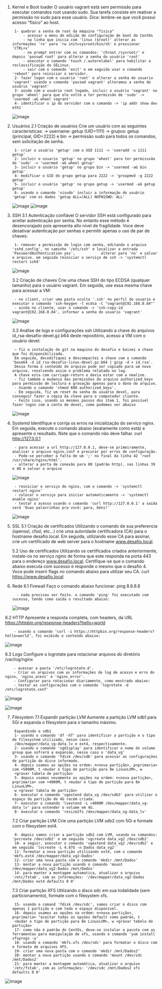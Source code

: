 1. Kernel e Boot loader
	O usuário vagrant está sem permissão para executar comandos root usando sudo. Sua tarefa consiste em reativar a permissão no sudo para esse usuário.
	Dica: lembre-se que você possui acesso "físico" ao host.

		1- quebrar a senha de root da máquina "fisica" 
			- acessar o menu de edição de configuração de boot do CentOs
			- na linha que inicia com 'linux ($root)' alterar as informações 'ro' para 'rw init=sysroot/bin/sh' e pressionar 'CTRL+x'
			- no prompt entrar com os comandos: 'chroot /sysroot/' e depois 'passwd root' para alterar a senha do usuário 'root'
			- executar o comando 'touch /.autorelabel' para habilitar a reclassificação do SELinux.
			- sair com o comando 'exit' e em seguida usar o comando 'reboot' para reiniciar o servidor.
		2- fazer logon com o usuário 'root' e alterar a senha do usuario 'vagrant' usando o comando 'passwd vagrant' alteramos a senha do usuário 'vagrant'
		3- ainda com o usuário root logado, incluir o usuário 'vagrant' no grupo 'wheel' para que ele volte a ter permissão de 'sudo' -> 'usermod -aG wheel vagrant'
		4- identificar o ip do servidor com o comando -> 'ip addr show dev eth1'

	 ![image](https://user-images.githubusercontent.com/109318929/188898147-80f89931-d4d0-4264-9453-268af691af5e.png)

2. Usuários
	2.1 Criação de usuários
	Crie um usuário com as seguintes características:
	     ->	username: getup (UID=1111)
	     ->	grupos: getup (principal, GID=2222) e bin
	     ->	permissão sudo para todos os comandos, sem solicitação de senha.  	             
		     	               	             
		1- criar o usuário 'getup' com o UID 1111 -> 'useradd -u 1111 getup'
		2- incluir o usuario 'getup' no grupo 'wheel' para ter permisssão de 'sudo' -> 'usermod -aG wheel getup'
		3- incluir o usuário 'getup' no grupo bin -> 'usermod -aG bin getup'
		4- modificar o GID do grupo getup para 2222 -> 'groupmod -g 2222 getup'
		5- incluir o usuário 'getup' no grupo getup -> 'usermod -aG getup getup'
		6- usando o comando 'visudo' incluir a informação do usuário 'getup' com os dados 'getup ALL=(ALL) NOPASSWD: ALL'

	![image](https://user-images.githubusercontent.com/109318929/188898632-476f385c-eeb1-43fe-bc94-b8d8bd75ce82.png) ![image](https://user-images.githubusercontent.com/109318929/188898653-07df3e45-2220-4ac1-9ac1-1ca985371cba.png)


3. SSH
	3.1 Autenticação confiável
	O servidor SSH está configurado para aceitar autenticação por senha. No entanto esse método é desencorajado pois apresenta alto nivel de fragilidade.
	Voce deve desativar autenticação por senhas e permitir apenas o uso de par de chaves:
	
		1- remover a permissão de login com senha, editando o arquivo 'sshd_config', no caminho '/etc/ssh' e localizar a entrada 'PasswordAuthentication yes', 			  alterar para 'no' e salvar o arquivo. em seguida reiniciar o serviço de ssh -> 'systemctl restart sshd'
		
	![image](https://user-images.githubusercontent.com/109318929/188900047-a8697d9e-1870-4114-891f-10a65a4ac734.png)

	3.2 Criação de chaves
	Crie uma chave SSH do tipo ECDSA (qualquer tamanho) para o usuário vagrant. Em seguida, use essa mesma chave para acessar a VM:
	
		- no client, criar uma pasta oculta '.ssh' no perfil do usuario e executar o comando 'ssh-keygen -t ecdsa -C "vagrant@192.168.0.84"'
		- ainda no cliente, usar o comando -> 'ssh-copy-id vagrant@192.168.0.84', informar a senha do usuario 'vagrant'
	
	![image](https://user-images.githubusercontent.com/109318929/188900161-53c15c37-9bc5-4a80-bd9f-ae91fd6c5e10.png)

	3.3 Análise de logs e configurações ssh
	Utilizando a chave do arquivos id_rsa-desafio-devel.gz.b64 deste repositório, acesso a VM com o usuário devel:
	
		– fiz a instalação do git na maquina do desafio e baixei a chave que foi disponibilizada. 
		Em seguida, decodifiquei e descompactei a chave com o comando 'base64 -d id_rsa-desafio-linux-devel.gz.b64 | gzip -d > id_rsa'.
		Dessa forma o conteúdo do arquivo pode ser copiado para um novo arquivo, resolvendo assim o problema relatado no log. 
		A chave esta com carriage-return e devia estar com a newline.
		- fiz também a mudança das permissões do arquivo authorized_keys para permissão de leitura e gravação apenas para o dono do arquivo.
		- Usando o comando 'chmod 600 authorized_keys'.
		- Em seguida, fiz um reset da senha do usuário devel, para conseguir fazer a cópia da chave para o computador cliente.
		- Feito isso, usando os mesmos passos dos item 1, foi possível fazer logon com a conta de devel, como podemos ver abaixo
	
	![image](https://user-images.githubusercontent.com/109318929/188900493-e2c4666a-2299-424f-bd62-1712567de897.png)

	

4. Systemd
	Identifique e corrija os erros na inicialização do servico nginx. Em seguida, execute o comando abaixo (exatamente como está) e apresente o resultado. Note que o comando não deve falhar.
	curl http://127.0.0.1
	
		- para acessar a url http://127.0.0.1, deve-se primeiramente, analisar o arquivo nginx.conf e procurar por erros de configuração. 
		- Pode-se perceber a falta de um ';' no final da linha 42 'root         /usr/share/nginx/html'.
		- alterar a porta de conexão para 80 (padrão http), nas linhas 39 e 40 e salvar o arquivo

	![image](https://user-images.githubusercontent.com/109318929/188902229-e83062dc-6c40-480d-95b9-ca82f9208874.png)

		- reiniciar o serviço do nginx, com o comando -> 'systemctl restart nginx'
		- colocar o serviço para iniciar automaticamente -> 'systemctl enable nginx'
		- testar o acesso usando o comando 'curl http://127.0.0.1' a saída será 'Duas palavrinhas pra você: para, béns!'
		
	![image](https://user-images.githubusercontent.com/109318929/188902759-e4f06b10-c1c1-4874-b53f-b377029c7c20.png)



5. SSL
	5.1 Criação de certificados
	Utilizando o comando de sua preferencia (openssl, cfssl, etc...) crie uma autoridade certificadora (CA) para o hostname desafio.local. Em seguida, utilizando esse CA para assinar, crie um certificado de web server para o hostname www.desafio.local.


	5.2 Uso de certificados	
	Utilizando os certificados criados anteriormente, instale-os no serviço nginx de forma que este responda na porta 443 para o endereço www.desafio.local. Certifique-se que o comando abaixo executa com sucesso e responde o mesmo que o desafio 4. Voce pode inserir flags no comando abaixo para utilizar seu CA.
	curl https://www.desafio.local


6. Rede
	6.1 Firewall
	Faço o comando abaixo funcionar:
	ping 8.8.8.8
	
	 	 - nada precisou ser feito. o comando 'ping' foi executado com sucesso, tendo como saída o resultado abaixo:	
	
	![image](https://user-images.githubusercontent.com/109318929/188902903-b4b898e9-bf33-42af-bc16-9293eb4ef46b.png)	

  6.2 HTTP
	Apresente a resposta completa, com headers, da URL https://httpbin.org/response-headers?hello=world
	
		- usando o comando ‘curl -i https://httpbin.org/response-headers?hello=world’, foi exibido o conteúdo abaixo:
		
![image](https://user-images.githubusercontent.com/109318929/188903037-275c7baa-e134-4f36-a61d-05e235d1d89d.png)

  6.3 Logs
  Configure o logrotate para rotacionar arquivos do diretório /var/log/nginx

		- acessar a pasta '/etc/logrotate.d'.
		- Criar os arquivos com as informações de log de acesso e erro do nginx, 'nginx_acess' e 'nginx_error'.
		- Configurar para rotacionar diariamente, como mostrado abaixo:
		- testar as configurações com o comando 'logrotate -d /etc/logrotate.conf'

![image](https://user-images.githubusercontent.com/109318929/188903433-c37cbd77-9bb0-4cf8-a41e-f007fed503f1.png)

![image](https://user-images.githubusercontent.com/109318929/188903487-5012e457-a233-42bf-8b81-8344f5c98639.png)


7. Filesystem
	7.1 Expandir partição LVM
	Aumente a partição LVM sdb1 para 5Gi e expanda o filesystem para o tamanho máximo.
	
		Expandindo o sdb1
		1- usando o comando 'df -hT' para identificar a partição e o tipo de filesystem utilizado, nesse caso: 
		/dev/mapper/data_vg-data_lv e ext4, respectivamente.
		2- usando o comando 'vgdisplay' para identificar o nome do volume group que sofrerá a expansão, nesse caso o 'data_vg'
		3- usando o comando 'fdisk /dev/sdb' para acessar as configurações de partição do disco informado.
		4- depois usamos as opções na ordem: n<nova partição>, p<primaria> com +5000M, t <mudar o tipo de partição para 8e LinuxLVM>, w 
		<gravar tabela de partição>
		5- depois usamos novamente as opções na ordem: n<nova partição>, p<primaria> com +4000M, t <mudar o tipo de partição para 8e LinuxLVM>, 
		w <gravar tabela de partição>
		6- executar o comando 'vgextend data_vg /dev/sdb3' para utilizar o espaço da partição de 4G recém criada.
		7- executar o comando 'lvextend -L +4000M /dev/mapper/data_vg-data_lv' para extender o volume em 4G.
		8- executar o comando 'resize2fs /dev/mapper/data_vg-data_lv'
	
	7.2 Criar partição LVM
	Crie uma partição LVM sdb2 com 5Gi e formate com o filesystem ext4.
	
		9- depois vamos criar a partição sdb2 com LVM, usando os comandos: 'pvcreate /dev/sdb2' e em seguida 'vgcreate data_vg2 /dev/sdb2'
		10- a seguir, executar o comando 'vgextend data_vg2 /dev/sdb2' e em seguida 'lvcreate -L 4.87G -n Dados data_vg2'
		11- formatar a nova partição utilizando ext4, com o comando 'mkfs.ext4 /dev/mapper/data_vg2-Dados' 
		12- criar uma nova pasta com o comando 'mkdir /mnt/Dados'
		13- montar a nova partição usando o comando 'mount /dev/mapper/data_vg2-Dados /mnt/Dados'
		14- para manter a montagem automatica, atualizar o arquivo '/etc/fstab', com as informações: '/dev/mapper/data_vg2-Dados /mnt/Dados ext4 defaults 0 0'

	
	7.3 Criar partição XFS
	Utilizando o disco sdc em sua todalidade (sem particionamento), formate com o filesystem xfs.
	
		15- usando o comand 'fdisk /dev/sdc', vamos criar o disco com apenas 1 partição e com todo o espaço disponível.
		16- depois usamos as opções na ordem: n<nova partição>, p<primaria> "aceitar todas as opções default como padrão, t 
		<mudar o tipo de partição para 8e LinuxLVM>, w <gravar tabela de partição>
		17- como não é padrão do CentOs, deve-se instalar o pacote com as ferramentas para manipulação de xfs, usando o comando 'yum install xfsprogs -y'
		18- usando o comando 'mkfs.xfs /dev/sdc' para formatar o disco com o formato de arquivos XFS.
		19- criar uma nova pasta com o comando 'mkdir /mnt/Dados2'
		20- montar a nova partição usando o comando 'mount /dev/sdc /mnt/Dados2'
		21- para manter a montagem automática, atualizar o arquivo '/etc/fstab', com as informações: '/dev/sdc /mnt/Dados2 xfs defaults 0 0'

![image](https://user-images.githubusercontent.com/109318929/188904675-53d600a8-ff51-4078-9d70-9ef0cd9307ea.png)

